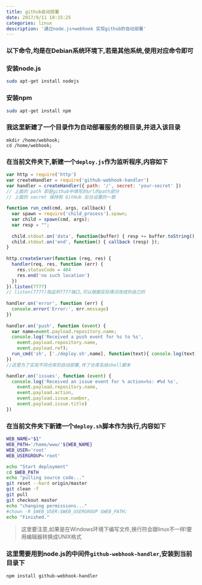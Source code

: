 ```yaml
---
title: github自动部署
date: 2017/9/11 18:15:25
categories: linux
description: '通过node.js+webhook 实现github的自动部署'
---
```


### 以下命令,均是在Debian系统环境下,若是其他系统,使用对应命令即可

### 安装node.js
```bash
sudo apt-get install nodejs
```

### 安装npm
```bash
sudo apt-get install npm
```

### 我这里新建了一个目录作为自动部署服务的根目录,并进入该目录
```
mkdir /home/webhook;
cd /home/webhook;
```

### 在当前文件夹下,新建一个`deploy.js`作为监听程序,内容如下
```js
var http = require('http')
var createHandler = require('github-webhook-handler')
var handler = createHandler({ path: '/', secret: 'your-secret' }) 
// 上面的 path 即是github中填写的url的path部分
// 上面的 secret 保持和 GitHub 后台设置的一致
 
function run_cmd(cmd, args, callback) {
  var spawn = require('child_process').spawn;
  var child = spawn(cmd, args);
  var resp = "";
 
  child.stdout.on('data', function(buffer) { resp += buffer.toString(); });
  child.stdout.on('end', function() { callback (resp) });
}
 
http.createServer(function (req, res) {
  handler(req, res, function (err) {
    res.statusCode = 404
    res.end('no such location')
  })
}).listen(7777)
// listen(7777)指监听7777端口,可以根据实际情况改成你自己的
 
handler.on('error', function (err) {
  console.error('Error:', err.message)
})
 
handler.on('push', function (event) {
  var name=event.payload.repository.name;
  console.log('Received a push event for %s to %s',
    event.payload.repository.name,
    event.payload.ref);
  run_cmd('sh', ['./deploy.sh',name], function(text){ console.log(text) });
})
//这里为了实现不同仓库的自动部署,传了仓库名给shell脚本 

handler.on('issues', function (event) {
  console.log('Received an issue event for % action=%s: #%d %s',
    event.payload.repository.name,
    event.payload.action,
    event.payload.issue.number,
    event.payload.issue.title)
})
```
### 在当前文件夹下新建一个`deploy.sh`脚本作为执行,内容如下
```bash
WEB_NAME="$1"
WEB_PATH='/home/www/'${WEB_NAME}
WEB_USER='root'
WEB_USERGROUP='root'

echo "Start deployment"
cd $WEB_PATH
echo "pulling source code..."
git reset --hard origin/master
git clean -f
git pull
git checkout master
echo "changing permissions..."
#chown -R $WEB_USER:$WEB_USERGROUP $WEB_PATH;
echo "Finished."
```
>  这里要注意,如果是在Windows环境下编写文件,换行符会跟linux不一样!要用编辑器转换成UNIX格式

### 这里需要用到node.js的中间件`github-webhook-handler`,安装到当前目录下
```bash
npm install github-webhook-handler
```

